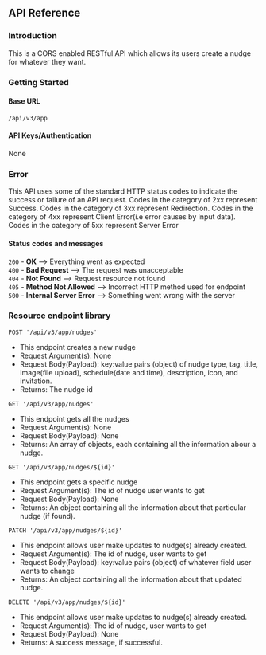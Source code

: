 ## API Reference

### Introduction
This is a CORS enabled RESTful API which allows its users create a nudge for whatever they want.

### Getting Started

#### Base URL
`/api/v3/app`

#### API Keys/Authentication
None

### Error
This API uses some of the standard HTTP status codes to indicate the success or failure of an API request.
Codes in the category of 2xx represent Success. Codes in the category of 3xx represent Redirection. Codes in the category of 4xx represent Client Error(i.e error causes by input data). Codes in the category of 5xx represent Server Error

#### Status codes and messages 
`200` - **OK**   --> Everything went as expected\
`400` - **Bad Request**    --> The request was unacceptable\
`404`  -  **Not Found**    --> Request resource not found\
`405`  -  **Method Not Allowed**    --> Incorrect HTTP method used for endpoint\
`500`  -  **Internal Server Error**   --> Something went wrong with the server

### Resource endpoint library
`POST '/api/v3/app/nudges' `
- This endpoint creates a new nudge
- Request Argument(s): None
- Request Body(Payload): key:value pairs (object) of nudge type, tag, title, image(file upload), schedule(date and time),
description, icon, and invitation.
- Returns: The nudge id

`GET '/api/v3/app/nudges' `
- This endpoint gets all the nudges
- Request Argument(s): None
- Request Body(Payload): None
- Returns: An array of objects, each containing all the information abour a nudge.

`GET '/api/v3/app/nudges/${id}' `
- This endpoint gets a specific nudge
- Request Argument(s): The id of nudge user wants to get
- Request Body(Payload): None
- Returns: An object containing all the information about that particular nudge (if found).

`PATCH '/api/v3/app/nudges/${id}' `
- This endpoint allows user make updates to nudge(s) already created.
- Request Argument(s): The id of nudge, user wants to get
- Request Body(Payload): key:value pairs (object) of whatever field user wants to change
- Returns: An object containing all the information about that updated nudge.

`DELETE '/api/v3/app/nudges/${id}' `
- This endpoint allows user make updates to nudge(s) already created.
- Request Argument(s): The id of nudge, user wants to get
- Request Body(Payload): None
- Returns: A success message, if successful.
